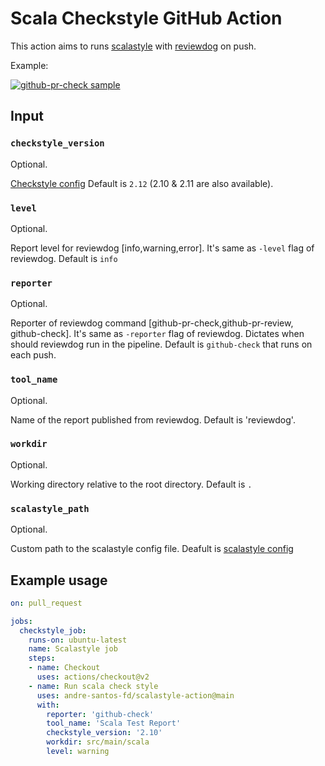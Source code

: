 # **Scala Checkstyle GitHub Action**

This action aims to runs [scalastyle](http://www.scalastyle.org/) with [reviewdog](https://github.com/reviewdog/reviewdog) on push.

Example:

[![github-pr-check sample](https://user-images.githubusercontent.com/6826684/107879090-1a1c0500-6ed7-11eb-9260-14acdc94ad36.png)](https://github.com/nikitasavinov/checkstyle-action/pull/2/files)


## Input

### `checkstyle_version`

Optional. 

[Checkstyle config](http://www.scalastyle.org/command-line.html)
Default is `2.12` (2.10 & 2.11 are also available).

### `level`

Optional. 

Report level for reviewdog [info,warning,error].
It's same as `-level` flag of reviewdog.
Default is `info`

### `reporter`

Optional.

Reporter of reviewdog command [github-pr-check,github-pr-review, github-check].
It's same as `-reporter` flag of reviewdog. Dictates when should reviewdog run in the pipeline.
Default is `github-check` that runs on each push.

### `tool_name`
    
Optional.

Name of the report published from reviewdog.
Default is 'reviewdog'.

### `workdir`
Optional.

Working directory relative to the root directory.
Default is `.`

### `scalastyle_path`
Optional.

Custom path to the scalastyle config file.
Deafult is [scalastyle config](http://www.scalastyle.org/configuration.html)

## Example usage

``` yml
on: pull_request

jobs:
  checkstyle_job:
    runs-on: ubuntu-latest
    name: Scalastyle job
    steps:
    - name: Checkout
      uses: actions/checkout@v2
    - name: Run scala check style
      uses: andre-santos-fd/scalastyle-action@main
      with:
        reporter: 'github-check'
        tool_name: 'Scala Test Report'
        checkstyle_version: '2.10'
        workdir: src/main/scala
        level: warning
```